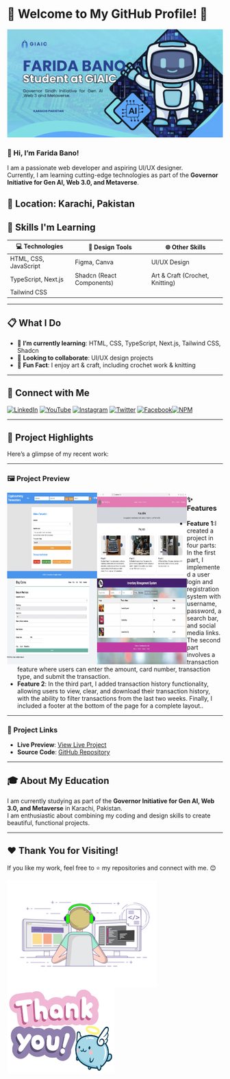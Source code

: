 # 🌟 Welcome to My GitHub Profile! 🌟  
![logo](302.png)

### 👋 Hi, I’m **Farida Bano**!  

I am a passionate web developer and aspiring UI/UX designer.  
Currently, I am learning cutting-edge technologies as part of the **Governor Initiative for Gen AI, Web 3.0, and Metaverse**.

**📍 Location:** Karachi, Pakistan  
---
## 🧰 Skills I'm Learning  

| 💻 Technologies           | 🎨 Design Tools                   | 🌐 Other Skills                  |
|---------------------------|----------------------------------|---------------------------------|
| HTML, CSS, JavaScript     | Figma, Canva                    | UI/UX Design                    |
| TypeScript, Next.js       | Shadcn (React Components)       | Art & Craft (Crochet, Knitting) |
| Tailwind CSS              |                                  |                                 |
---

## 📋 What I Do  

- 🌱 **I’m currently learning**: HTML, CSS, TypeScript, Next.js, Tailwind CSS, Shadcn  
- 💞️ **Looking to collaborate**: UI/UX design projects  
- 🎨 **Fun Fact**: I enjoy art & craft, including crochet work & knitting  

---

## 🔗 Connect with Me

[![LinkedIn](https://img.shields.io/badge/LinkedIn-Connect-blue?logo=linkedin)](https://www.linkedin.com/in/farida-bano-1b3b282b6/) [![YouTube](https://img.shields.io/badge/YouTube-Subscribe-red?logo=youtube)](https://www.youtube.com/@artcrft1160) [![Instagram](https://img.shields.io/badge/Instagram-Follow-purple?logo=instagram)](https://www.instagram.com/yourusername)
[![Twitter](https://img.shields.io/badge/Twitter-Follow-blue?logo=twitter)](https://twitter.com/yourusername)
[![Facebook](https://img.shields.io/badge/Facebook-Like-blue?logo=facebook)](https://www.facebook.com/yourusername)[![NPM](https://img.shields.io/badge/NPM-Package-orange?logo=npm)](https://www.npmjs.com/~yourusername)

---

## 🚀 Project Highlights  

Here’s a glimpse of my recent work:  

---
### 🖼️ Project Preview  
<img align="left" alt="Coder GIF" height="200" width="210" src="902.png" />

<img align="left" alt="Coder GIF" height="200" width="210" src="903.png" />

<img align="left" alt="Coder GIF" height="200" width="210" src="901.png" />

<img align="left" alt="Coder GIF" height="200" width="210" src="904.png" />


### ✨ Features  
- **Feature 1**:I created a project in four parts: In the first part, I implemented a user login and registration system with username, password, a search bar, and social media links. The second part involves a transaction feature where users can enter the amount, card number, transaction type, and submit the transaction. 
- **Feature 2**: In the third part, I added transaction history functionality, allowing users to view, clear, and download their transaction history, with the ability to filter transactions from the last two weeks. Finally, I included a footer at the bottom of the page for a complete layout..   
---

### 📂 Project Links  
- **Live Preview**: [View Live Project](https://example.com)  
- **Source Code**: [GitHub Repository](https://github.com/username/repository)  

---

## 🎓 About My Education  

I am currently studying as part of the **Governor Initiative for Gen AI, Web 3.0, and Metaverse** in Karachi, Pakistan.  
I am enthusiastic about combining my coding and design skills to create beautiful, functional projects.  

---

## ❤️ Thank You for Visiting!  

If you like my work, feel free to ⭐ my repositories and connect with me. 😊  

<img align="left" alt="Coder GIF" height="250" width="350" src="farida.gif" />

<img align="left" alt="Coder GIF" height="200" width="250" src="you.gif" />



